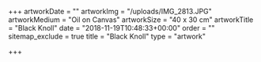 +++
artworkDate = ""
artworkImg = "/uploads/IMG_2813.JPG"
artworkMedium = "Oil on Canvas"
artworkSize = "40 x 30 cm"
artworkTitle = "Black Knoll"
date = "2018-11-19T10:48:33+00:00"
order = ""
sitemap_exclude = true
title = "Black Knoll"
type = "artwork"

+++
